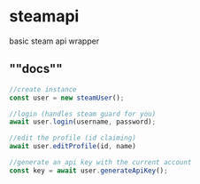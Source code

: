 # steamapi
basic steam api wrapper
## ""docs""

```js
//create instance
const user = new steamUser();

//login (handles steam guard for you)
await user.login(username, password);

//edit the profile (id claiming)
await user.editProfile(id, name)

//generate an api key with the current account
const key = await user.generateApiKey();
```

